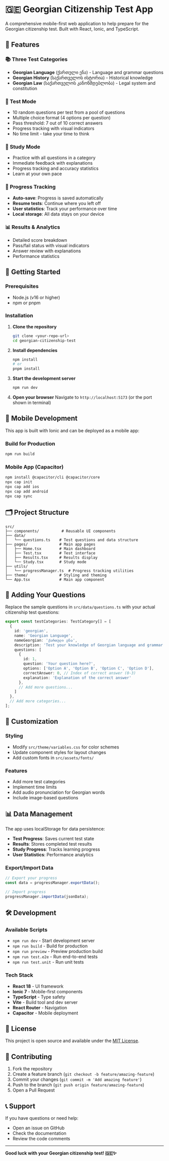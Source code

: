 # 🇬🇪 Georgian Citizenship Test App

A comprehensive mobile-first web application to help prepare for the Georgian citizenship test. Built with React, Ionic, and TypeScript.

## 🎯 Features

### 📚 Three Test Categories
- **Georgian Language** (ქართული ენა) - Language and grammar questions
- **Georgian History** (საქართველოს ისტორია) - Historical knowledge
- **Georgian Law** (საქართველოს კანონმდებლობა) - Legal system and constitution

### 🧪 Test Mode
- 10 random questions per test from a pool of questions
- Multiple choice format (4 options per question)
- Pass threshold: 7 out of 10 correct answers
- Progress tracking with visual indicators
- No time limit - take your time to think

### 📖 Study Mode
- Practice with all questions in a category
- Immediate feedback with explanations
- Progress tracking and accuracy statistics
- Learn at your own pace

### 💾 Progress Tracking
- **Auto-save**: Progress is saved automatically
- **Resume tests**: Continue where you left off
- **User statistics**: Track your performance over time
- **Local storage**: All data stays on your device

### 📊 Results & Analytics
- Detailed score breakdown
- Pass/fail status with visual indicators
- Answer review with explanations
- Performance statistics

## 🚀 Getting Started

### Prerequisites
- Node.js (v16 or higher)
- npm or pnpm

### Installation

1. **Clone the repository**
   ```bash
   git clone <your-repo-url>
   cd georgian-citizenship-test
   ```

2. **Install dependencies**
   ```bash
   npm install
   # or
   pnpm install
   ```

3. **Start the development server**
   ```bash
   npm run dev
   ```

4. **Open your browser**
   Navigate to `http://localhost:5173` (or the port shown in terminal)

## 📱 Mobile Development

This app is built with Ionic and can be deployed as a mobile app:

### Build for Production
```bash
npm run build
```

### Mobile App (Capacitor)
```bash
npm install @capacitor/cli @capacitor/core
npx cap init
npx cap add ios
npx cap add android
npx cap sync
```

## 🗂️ Project Structure

```
src/
├── components/          # Reusable UI components
├── data/
│   └── questions.ts    # Test questions and data structure
├── pages/              # Main app pages
│   ├── Home.tsx        # Main dashboard
│   ├── Test.tsx        # Test interface
│   ├── Results.tsx     # Results display
│   └── Study.tsx       # Study mode
├── utils/
│   └── progressManager.ts  # Progress tracking utilities
├── theme/              # Styling and theming
└── App.tsx             # Main app component
```

## 📝 Adding Your Questions

Replace the sample questions in `src/data/questions.ts` with your actual citizenship test questions:

```typescript
export const testCategories: TestCategory[] = [
  {
    id: 'georgian',
    name: 'Georgian Language',
    nameGeorgian: 'ქართული ენა',
    description: 'Test your knowledge of Georgian language and grammar',
    questions: [
      {
        id: 1,
        question: 'Your question here?',
        options: ['Option A', 'Option B', 'Option C', 'Option D'],
        correctAnswer: 0, // Index of correct answer (0-3)
        explanation: 'Explanation of the correct answer'
      },
      // Add more questions...
    ]
  },
  // Add more categories...
];
```

## 🎨 Customization

### Styling
- Modify `src/theme/variables.css` for color schemes
- Update component styles for layout changes
- Add custom fonts in `src/assets/fonts/`

### Features
- Add more test categories
- Implement time limits
- Add audio pronunciation for Georgian words
- Include image-based questions

## 📊 Data Management

The app uses localStorage for data persistence:

- **Test Progress**: Saves current test state
- **Results**: Stores completed test results
- **Study Progress**: Tracks learning progress
- **User Statistics**: Performance analytics

### Export/Import Data
```typescript
// Export your progress
const data = progressManager.exportData();

// Import progress
progressManager.importData(jsonData);
```

## 🛠️ Development

### Available Scripts
- `npm run dev` - Start development server
- `npm run build` - Build for production
- `npm run preview` - Preview production build
- `npm run test.e2e` - Run end-to-end tests
- `npm run test.unit` - Run unit tests

### Tech Stack
- **React 18** - UI framework
- **Ionic 7** - Mobile-first components
- **TypeScript** - Type safety
- **Vite** - Build tool and dev server
- **React Router** - Navigation
- **Capacitor** - Mobile deployment

## 📄 License

This project is open source and available under the [MIT License](LICENSE).

## 🤝 Contributing

1. Fork the repository
2. Create a feature branch (`git checkout -b feature/amazing-feature`)
3. Commit your changes (`git commit -m 'Add amazing feature'`)
4. Push to the branch (`git push origin feature/amazing-feature`)
5. Open a Pull Request

## 📞 Support

If you have questions or need help:
- Open an issue on GitHub
- Check the documentation
- Review the code comments

---

**Good luck with your Georgian citizenship test! 🇬🇪✨**

